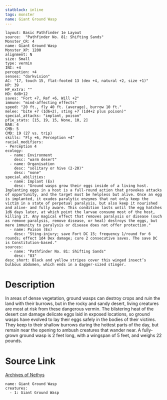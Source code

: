 ```yaml
---
statblock: inline
tags: monster
name: Giant Ground Wasp
---
```

```statblock
layout: Basic Pathfinder 1e Layout
source:  "Pathfinder No. 81: Shifting Sands"
Monster_CR: 4
name: Giant Ground Wasp
Monster_XP: 1200
alignment: N
size: Small
type: vermin
INI: +4
perception: +4
senses: "darkvision"
AC: "17, touch 15, flat-footed 13 (dex +4, natural +2, size +1)"
HP: 39
HP_extra: ""
HD: 6d8+12
saves: "Fort +7, Ref +6, Will +2"
immune: "mind-affecting effects"
speed: "20 ft., fly 40 ft. (average), burrow 10 ft."
melee: "bite +7 (1d6+2), sting +7 (1d4+2 plus poison)"
special_attacks: "implant, poison"
pf1e_stats: [15, 19, 15, None, 10, 2]
BAB: 4
CMB: 5
CMD: 19 (27 vs. trip)
skills: "Fly +6, Perception +4"
racial_modifiers:
- Perception 4
ecology:
  - name: Environment
    desc: "warm desert"
  - name: Organisation
    desc: "solitary or hive (2-20)"
    desc: "none"
special_abilities:
  - name: Implant (Ex)
    desc: "Ground wasps grow their eggs inside of a living host. Implanting eggs in a host is a full-round action that provokes attacks of opportunity, and the target must be helpless but alive. Once an egg is implanted, it exudes paralytic enzymes that not only keep the victim in a state of perpetual paralysis, but also keep it nourished and alive- and fully aware. This condition lasts until the egg hatches 1d6 days later, at which point the larvae consume most of the host, killing it. Any magical effect that removes paralysis or disease (such as remove paralysis, remove disease, or heal) destroys the eggs, but mere immunity to paralysis or disease does not offer protection."
  - name: Poison (Ex)
    desc: "Sting-injury; save Fort DC 15; frequency 1/round for 6 rounds; effect 1d4 Dex damage; cure 2 consecutive saves. The save DC is Constitution-based."
sources:
  - name: "Pathfinder No. 81: Shifting Sands"
    desc: "83"
desc_short: Black and yellow stripes cover this winged insect’s bulbous abdomen, which ends in a dagger-sized stinger.
```
# Description
In areas of dense vegetation, ground wasps can destroy crops and ruin the land with their burrows, but in the rocky and sandy desert, living creatures are most at risk from these dangerous vermin. The blistering heat of the desert can damage delicate eggs laid in exposed locations, so ground wasps have evolved to lay their eggs safely in the bodies of their victims. They keep to their shallow burrows during the hottest parts of the day, but remain near the opening to ambush creatures that wander near. A fully-grown ground wasp is 2 feet long, with a wingspan of 5 feet, and weighs 22 pounds.
# Source Link
[Archives of Nethys](https://aonprd.com/MonsterDisplay.aspx?ItemName=Giant%20Ground%20Wasp)
```encounter-table
name: Giant Ground Wasp
creatures:
  - 1: Giant Ground Wasp
```
